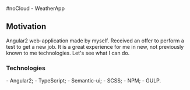 #noCloud - WeatherApp
<h2>Motivation</h2>
<p>Angular2 web-application made by myself. Received an offer to perform a test to get a new job. It is a great experience for me in new, not previously known to me technologies. Let's see what I can do.</p>
<h3>Technologies</h3>
- Angular2;
- TypeScript;
- Semantic-ui;
- SCSS;
- NPM;
- GULP.
